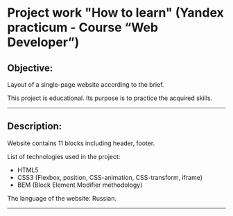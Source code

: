 # Project work "How to learn" (Yandex practicum - Course “Web Developer”)


## Objective:
Layout of a single-page website according to the brief.

This project is educational. Its purpose is to practice the acquired skills.

------

## Description:

Website contains 11 blocks including header, footer.

List of technologies used in the project:
 * HTML5
 * CSS3 (Flexbox, position, CSS-animation, CSS-transform, iframe)
 * BEM (Block Element Modifier methodology)

The language of the website: Russian.

------



